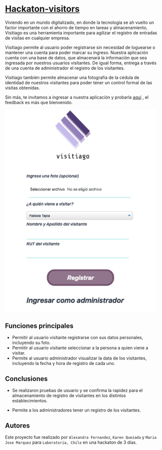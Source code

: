 # [Hackaton-visitors](https://aleisabl.github.io/hackaton-visitors/public/index.html)

Viviendo en un mundo digitalizado, en donde la tecnología se ah vuelto un factor importante con el ahorro de tiempo en tareas y almacenamiento, Visitiago es una herramienta importante para agilizar el registro de entradas de visitas en cualquier empresa. 

Visitiago permite al usuario poder registrarse sin necesidad de loguearse o mantener una cuenta para poder marcar su ingreso. 
Nuestra aplicación cuenta con una base de datos, que almacenará la información que sea ingresada por nuestros usuarios visitantes. De igual forma, entrega a través de una cuenta de administrador el registro de los visitantes. 

Visitiago también permite almacenar una fotografía de la cédula de identidad de nuestros visitantes para poder tener un control formal de las visitas obtenidas. 

Sin más, te invitamos a ingresar a nuestra aplicación y probarla [aquí](https://aleisabl.github.io/hackaton-visitors/public/index.html) , el feedback es más que bienvenido.

<img src="./visitiago/assets/visitiago.png" width=500px;>

## Funciones principales

 * Permitir al usuario visitante registrarse con sus datos personales, incluyendo su foto.
 * Permitir al usuario visitante seleccionar a la persona a quien viene a visitar.
 * Permite al usuario administrador visualizar la data de los visitantes, incluyendo la fecha y hora de registro de cada uno.

 ## Conclusiones

 * Se realizaron pruebas de usuario y se confirma la rapidez para el almacenamiento de registro de visitantes en los distintos establecimientos.

 * Permite a los administradores tener un registro de los visitantes.

## Autores
Este proyecto fue realizado por `Alexandra Fernandez`, `Karen Quezada` y `Maria Jose Marquez` para `Laboratoria, Chile` en una hackaton de 3 días.
